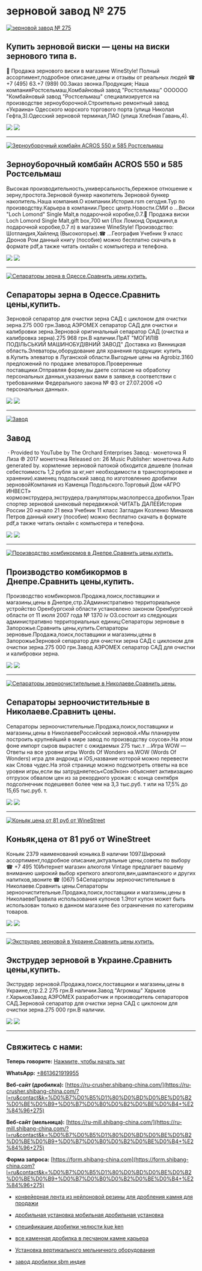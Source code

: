 # зерновой завод № 275

<a href="https://swt.shibang-china.com/?l=ru&img&k=%D0%B7%D0%B5%D1%80%D0%BD%D0%BE%D0%B2%D0%BE%D0%B9+%D0%B7%D0%B0%D0%B2%D0%BE%D0%B4+%E2%84%96+275" target="_blank">![зерновой завод № 275](http://static.shibang-china.com/all-800x300/1173.jpg)</a>

## Купить зерновой виски — цены на виски зернового типа в.
🍷 Продажа зернового виски в магазине WineStyle! Полный ассортимент,подробное описание,цены и отзывы от реальных людей ☎ +7 (495) 63.+7 (989) 00.Заказ звонка.Продукция; Наша компанияРостсельмаш,Комбайновый завод &quot;Ростсельмаш&quot; ОООООО &quot;Комбайновый завод &quot;Ростсельмаш&quot; специализируется на производстве зерноуборочной.Строительно ремонтный завод &#171;Украина&#187; Одесского морского торгового порта (улица Николая Гефта,3).Одесский зерновой терминал,ПАО (улица Хлебная Гавань,4).


<a href="https://whatsapp.shibangsoft.com/WhatsApp.php" target="_blank" title="WhatsApp">![](http://static.shibang-china.com/icon/whatsapp.png)</a> <a href="https://swt.shibang-china.com/?l=ru&icon&k=%D0%B7%D0%B5%D1%80%D0%BD%D0%BE%D0%B2%D0%BE%D0%B9+%D0%B7%D0%B0%D0%B2%D0%BE%D0%B4+%E2%84%96+275" target="_blank">![](http://static.shibang-china.com/icon/chat-ru.png)</a>

---

<a href="https://swt.shibang-china.com/?l=ru&img&k=%D0%B7%D0%B5%D1%80%D0%BD%D0%BE%D0%B2%D0%BE%D0%B9+%D0%B7%D0%B0%D0%B2%D0%BE%D0%B4+%E2%84%96+275" target="_blank">![Зерноуборочный комбайн ACROS 550 и 585 Ростсельмаш](http://static.shibang-china.com/all-800x300/1517.jpg)</a>

## Зерноуборочный комбайн ACROS 550 и 585 Ростсельмаш
Высокая производительность,универсальность,бережное отношение к зерну,простота.Зерновой бункер накопитель Зерновой бункер накопитель.Наша компания.О компании.История.rsm сегодня.Тур по производству.Карьера в компании.Пресс центр.Новости.СМИ о …Виски &quot;Loch Lomond&quot; Single Malt,в подарочной коробке,0.7.🍷 Продажа виски Loch Lomond Single Malt,gift box,700 мл (Лох Ломонд Ориджинл,в подарочной коробке,0.7 л) в магазине WineStyle! Производство: Шотландия,Хайленд (Высокогорье).☎ …География Учебник 9 класс Дронов Ром данный книгу (пособие) можно бесплатно скачать в формате pdf,а также читать онлайн с компьютера и телефона.


<a href="https://whatsapp.shibangsoft.com/WhatsApp.php" target="_blank" title="WhatsApp">![](http://static.shibang-china.com/icon/whatsapp.png)</a> <a href="https://swt.shibang-china.com/?l=ru&icon&k=%D0%B7%D0%B5%D1%80%D0%BD%D0%BE%D0%B2%D0%BE%D0%B9+%D0%B7%D0%B0%D0%B2%D0%BE%D0%B4+%E2%84%96+275" target="_blank">![](http://static.shibang-china.com/icon/chat-ru.png)</a>

---

<a href="https://swt.shibang-china.com/?l=ru&img&k=%D0%B7%D0%B5%D1%80%D0%BD%D0%BE%D0%B2%D0%BE%D0%B9+%D0%B7%D0%B0%D0%B2%D0%BE%D0%B4+%E2%84%96+275" target="_blank">![Сепараторы зерна в Одессе.Сравнить цены,купить.](http://static.shibang-china.com/all-800x300/158.jpg)</a>

## Сепараторы зерна в Одессе.Сравнить цены,купить.
Зерновой сепаратор для очистки зерна САД с циклоном для очистки зерна.275 000 грн.Завод АЭРОМЕХ сепаратор САД для очистки и калибровки зерна.Зерновой оригинальный сепаратор САД (очистка и калибровка зерна).275 968 грн.В наличии.ПрАТ &quot;МОГИЛІВ ПОДІЛЬСЬКИЙ МАШИНОБУДІВНИЙ ЗАВОД&quot; Доставка из Винницкая область.Элеваторы,оборудование для хранения продукции: купить в.Купить элеватор в Луганской области.Выгодные цены на Agrobiz.3160 предложений по продаже элеваторов.Проверенные поставщики.Отправляя форму,вы даете согласие на обработку персональных данных,указанных вами в заявке,в соответствии с требованиями Федерального закона № ФЗ от 27.07.2006 &#171;О персональных данных&#187;.


<a href="https://whatsapp.shibangsoft.com/WhatsApp.php" target="_blank" title="WhatsApp">![](http://static.shibang-china.com/icon/whatsapp.png)</a> <a href="https://swt.shibang-china.com/?l=ru&icon&k=%D0%B7%D0%B5%D1%80%D0%BD%D0%BE%D0%B2%D0%BE%D0%B9+%D0%B7%D0%B0%D0%B2%D0%BE%D0%B4+%E2%84%96+275" target="_blank">![](http://static.shibang-china.com/icon/chat-ru.png)</a>

---

<a href="https://swt.shibang-china.com/?l=ru&img&k=%D0%B7%D0%B5%D1%80%D0%BD%D0%BE%D0%B2%D0%BE%D0%B9+%D0%B7%D0%B0%D0%B2%D0%BE%D0%B4+%E2%84%96+275" target="_blank">![Завод](http://static.shibang-china.com/all-800x300/427.jpg)</a>

## Завод
&nbsp;&#0183;&#32;Provided to YouTube by The Orchard Enterprises Завод &#183; монеточка Я Лиза ℗ 2017 монеточка Released on: 26 Music Publisher: монеточка Auto generated by. кормление зерновой патокой обходится дешевле (полная себестоимость 1,2 рубля за кг,нет необходимости в транспортировке и хранении).каменец подольский завод по изготовлению дробилки зерновойКомпания из Каменца Подольского.Торговый Дом &#171;АГРО ИНВЕСТ&#187; кормоэкструдера,экструдера,грануляторы,маслопресса,дробилки.Транспортер зерновой шнековый передвижной.ЧИТАТЬ ДАЛЕЕИстория России 20 начало 21 века Учебник 11 класс Загладин Козленко Минаков Петров данный книгу (пособие) можно бесплатно скачать в формате pdf,а также читать онлайн с компьютера и телефона.


<a href="https://whatsapp.shibangsoft.com/WhatsApp.php" target="_blank" title="WhatsApp">![](http://static.shibang-china.com/icon/whatsapp.png)</a> <a href="https://swt.shibang-china.com/?l=ru&icon&k=%D0%B7%D0%B5%D1%80%D0%BD%D0%BE%D0%B2%D0%BE%D0%B9+%D0%B7%D0%B0%D0%B2%D0%BE%D0%B4+%E2%84%96+275" target="_blank">![](http://static.shibang-china.com/icon/chat-ru.png)</a>

---

<a href="https://swt.shibang-china.com/?l=ru&img&k=%D0%B7%D0%B5%D1%80%D0%BD%D0%BE%D0%B2%D0%BE%D0%B9+%D0%B7%D0%B0%D0%B2%D0%BE%D0%B4+%E2%84%96+275" target="_blank">![Производство комбикормов в Днепре.Сравнить цены,купить.](http://static.shibang-china.com/all-800x300/1096.jpg)</a>

## Производство комбикормов в Днепре.Сравнить цены,купить.
Производство комбикормов.Продажа,поиск,поставщики и магазины,цены в Днепре,стр.2Административно территориальное устройство Оренбургской области установлено законом Оренбургской области от 11 июля 2007 года № 1370 iv ОЗ.состоит из следующих административно территориальных единиц:Сепараторы зерновые в Запорожье.Сравнить цены,купить.Сепараторы зерновые.Продажа,поиск,поставщики и магазины,цены в ЗапорожьеЗерновой сепаратор для очистки зерна САД с циклоном для очистки зерна.275 000 грн.Завод АЭРОМЕХ сепаратор САД для очистки и калибровки зерна.


<a href="https://whatsapp.shibangsoft.com/WhatsApp.php" target="_blank" title="WhatsApp">![](http://static.shibang-china.com/icon/whatsapp.png)</a> <a href="https://swt.shibang-china.com/?l=ru&icon&k=%D0%B7%D0%B5%D1%80%D0%BD%D0%BE%D0%B2%D0%BE%D0%B9+%D0%B7%D0%B0%D0%B2%D0%BE%D0%B4+%E2%84%96+275" target="_blank">![](http://static.shibang-china.com/icon/chat-ru.png)</a>

---

<a href="https://swt.shibang-china.com/?l=ru&img&k=%D0%B7%D0%B5%D1%80%D0%BD%D0%BE%D0%B2%D0%BE%D0%B9+%D0%B7%D0%B0%D0%B2%D0%BE%D0%B4+%E2%84%96+275" target="_blank">![Сепараторы зерноочистительные в Николаеве.Сравнить цены.](http://static.shibang-china.com/all-800x300/278.jpg)</a>

## Сепараторы зерноочистительные в Николаеве.Сравнить цены.
Сепараторы зерноочистительные.Продажа,поиск,поставщики и магазины,цены в НиколаевеРоссийский зерновой.&#171;Мы планируем построить крупнейший в мире завод по производству соусов&#187;.На этом фоне импорт сыров вырастет с ожидаемых 275 тыс.т …Игра WOW — Ответы на все уровни игры Words Of Wonders на.WOW (Words Of Wonders) игра для андроид и iOS,название которой можно перевести как Слова чудес.На этой странице можно подсмотреть ответы на все уровни игры,если вы затрудняетесь&#171;СовЭкон&#187; объясняет активизацию отгрузок обвалом цен из за рекордного урожая: с конца сентября подсолнечник подешевел более чем на 3,3 тыс.руб. т или на 17,5% до 15,65 тыс.руб. т.


<a href="https://whatsapp.shibangsoft.com/WhatsApp.php" target="_blank" title="WhatsApp">![](http://static.shibang-china.com/icon/whatsapp.png)</a> <a href="https://swt.shibang-china.com/?l=ru&icon&k=%D0%B7%D0%B5%D1%80%D0%BD%D0%BE%D0%B2%D0%BE%D0%B9+%D0%B7%D0%B0%D0%B2%D0%BE%D0%B4+%E2%84%96+275" target="_blank">![](http://static.shibang-china.com/icon/chat-ru.png)</a>

---

<a href="https://swt.shibang-china.com/?l=ru&img&k=%D0%B7%D0%B5%D1%80%D0%BD%D0%BE%D0%B2%D0%BE%D0%B9+%D0%B7%D0%B0%D0%B2%D0%BE%D0%B4+%E2%84%96+275" target="_blank">![Коньяк,цена от 81 руб от WineStreet](http://static.shibang-china.com/all-800x300/1249.jpg)</a>

## Коньяк,цена от 81 руб от WineStreet
Коньяк 2379 наименований коньяка.В наличии 1097.Широкий ассортимент,подробное описание,актуальные цены,советы по выбору ☎ +7 495 10Интернет магазин алкоголя Vintage предлагает вашему вниманию широкий выбор крепкого алкоголя,вин,шампанского и других напитков,звоните ☎ (067) 54Сепараторы зерноочистительные в Николаеве.Сравнить цены.Сепараторы зерноочистительные.Продажа,поиск,поставщики и магазины,цены в НиколаевеПравила использования купонов 1.Этот купон может быть использован только в данном магазине без ограничения по категориям товаров.


<a href="https://whatsapp.shibangsoft.com/WhatsApp.php" target="_blank" title="WhatsApp">![](http://static.shibang-china.com/icon/whatsapp.png)</a> <a href="https://swt.shibang-china.com/?l=ru&icon&k=%D0%B7%D0%B5%D1%80%D0%BD%D0%BE%D0%B2%D0%BE%D0%B9+%D0%B7%D0%B0%D0%B2%D0%BE%D0%B4+%E2%84%96+275" target="_blank">![](http://static.shibang-china.com/icon/chat-ru.png)</a>

---

<a href="https://swt.shibang-china.com/?l=ru&img&k=%D0%B7%D0%B5%D1%80%D0%BD%D0%BE%D0%B2%D0%BE%D0%B9+%D0%B7%D0%B0%D0%B2%D0%BE%D0%B4+%E2%84%96+275" target="_blank">![Экструдер зерновой в Украине.Сравнить цены,купить.](http://static.shibang-china.com/all-800x300/1250.jpg)</a>

## Экструдер зерновой в Украине.Сравнить цены,купить.
Экструдер зерновой.Продажа,поиск,поставщики и магазины,цены в Украине,стр.2.2 275 грн.В наличии.Завод &quot;Агромаш&quot; Харьков г.ХарьковЗавод АЭРОМЕХ разработчик и производитель сепараторов САД.Зерновой сепаратор для очистки зерна САД с циклоном для очистки зерна.275 000 грн.В наличии.

<a href="https://whatsapp.shibangsoft.com/WhatsApp.php" target="_blank" title="WhatsApp">![](http://static.shibang-china.com/icon/whatsapp.png)</a> <a href="https://swt.shibang-china.com/?l=ru&icon&k=%D0%B7%D0%B5%D1%80%D0%BD%D0%BE%D0%B2%D0%BE%D0%B9+%D0%B7%D0%B0%D0%B2%D0%BE%D0%B4+%E2%84%96+275" target="_blank">![](http://static.shibang-china.com/icon/chat-ru.png)</a>

---
## Свяжитесь с нами:

**Теперь говорите:** [Нажмите, чтобы начать чат](https://swt.shibang-china.com?l=ru&contact&k=%D0%B7%D0%B5%D1%80%D0%BD%D0%BE%D0%B2%D0%BE%D0%B9+%D0%B7%D0%B0%D0%B2%D0%BE%D0%B4+%E2%84%96+275)

**WhatsApp:**  [+8613621919955](https://whatsapp.shibangsoft.com/WhatsApp.php)

**Веб-сайт (дробилка):** [https://ru-crusher.shibang-china.com/](https://ru-crusher.shibang-china.com/?l=ru&contact&k=%D0%B7%D0%B5%D1%80%D0%BD%D0%BE%D0%B2%D0%BE%D0%B9+%D0%B7%D0%B0%D0%B2%D0%BE%D0%B4+%E2%84%96+275)

**Веб-сайт (мельница):** [https://ru-mill.shibang-china.com/](https://ru-mill.shibang-china.com/?l=ru&contact&k=%D0%B7%D0%B5%D1%80%D0%BD%D0%BE%D0%B2%D0%BE%D0%B9+%D0%B7%D0%B0%D0%B2%D0%BE%D0%B4+%E2%84%96+275)

**Форма запроса:** [https://form.shibang-china.com](https://form.shibang-china.com?l=ru&contact&k=%D0%B7%D0%B5%D1%80%D0%BD%D0%BE%D0%B2%D0%BE%D0%B9+%D0%B7%D0%B0%D0%B2%D0%BE%D0%B4+%E2%84%96+275)

* [конвейерная лента из нейлоновой резины для дробления камня для продажи](../122/%D0%BA%D0%BE%D0%BD%D0%B2%D0%B5%D0%B9%D0%B5%D1%80%D0%BD%D0%B0%D1%8F%20%D0%BB%D0%B5%D0%BD%D1%82%D0%B0%20%D0%B8%D0%B7%20%D0%BD%D0%B5%D0%B9%D0%BB%D0%BE%D0%BD%D0%BE%D0%B2%D0%BE%D0%B9%20%D1%80%D0%B5%D0%B7%D0%B8%D0%BD%D1%8B%20%D0%B4%D0%BB%D1%8F%20%D0%B4%D1%80%D0%BE%D0%B1%D0%BB%D0%B5%D0%BD%D0%B8%D1%8F%20%D0%BA%D0%B0%D0%BC%D0%BD%D1%8F%20%D0%B4%D0%BB%D1%8F%20%D0%BF%D1%80%D0%BE%D0%B4%D0%B0%D0%B6%D0%B8.md)

* [дробильная установка мобильная дробильная установка](../122/%D0%B4%D1%80%D0%BE%D0%B1%D0%B8%D0%BB%D1%8C%D0%BD%D0%B0%D1%8F%20%D1%83%D1%81%D1%82%D0%B0%D0%BD%D0%BE%D0%B2%D0%BA%D0%B0%20%D0%BC%D0%BE%D0%B1%D0%B8%D0%BB%D1%8C%D0%BD%D0%B0%D1%8F%20%D0%B4%D1%80%D0%BE%D0%B1%D0%B8%D0%BB%D1%8C%D0%BD%D0%B0%D1%8F%20%D1%83%D1%81%D1%82%D0%B0%D0%BD%D0%BE%D0%B2%D0%BA%D0%B0.md)

* [спецификации дробилки челюсти kue ken](../122/%D1%81%D0%BF%D0%B5%D1%86%D0%B8%D1%84%D0%B8%D0%BA%D0%B0%D1%86%D0%B8%D0%B8%20%D0%B4%D1%80%D0%BE%D0%B1%D0%B8%D0%BB%D0%BA%D0%B8%20%D1%87%D0%B5%D0%BB%D1%8E%D1%81%D1%82%D0%B8%20kue%20ken.md)

* [все каменная дробилка в песчаном камне карьера](../123/%D0%B2%D1%81%D0%B5%20%D0%BA%D0%B0%D0%BC%D0%B5%D0%BD%D0%BD%D0%B0%D1%8F%20%D0%B4%D1%80%D0%BE%D0%B1%D0%B8%D0%BB%D0%BA%D0%B0%20%D0%B2%20%D0%BF%D0%B5%D1%81%D1%87%D0%B0%D0%BD%D0%BE%D0%BC%20%D0%BA%D0%B0%D0%BC%D0%BD%D0%B5%20%D0%BA%D0%B0%D1%80%D1%8C%D0%B5%D1%80%D0%B0.md)

* [Установка вертикального мельничного оборудования](../123/%D0%A3%D1%81%D1%82%D0%B0%D0%BD%D0%BE%D0%B2%D0%BA%D0%B0%20%D0%B2%D0%B5%D1%80%D1%82%D0%B8%D0%BA%D0%B0%D0%BB%D1%8C%D0%BD%D0%BE%D0%B3%D0%BE%20%D0%BC%D0%B5%D0%BB%D1%8C%D0%BD%D0%B8%D1%87%D0%BD%D0%BE%D0%B3%D0%BE%20%D0%BE%D0%B1%D0%BE%D1%80%D1%83%D0%B4%D0%BE%D0%B2%D0%B0%D0%BD%D0%B8%D1%8F.md)

* [завод дробилки sbm индия](../122/%D0%B7%D0%B0%D0%B2%D0%BE%D0%B4%20%D0%B4%D1%80%D0%BE%D0%B1%D0%B8%D0%BB%D0%BA%D0%B8%20sbm%20%D0%B8%D0%BD%D0%B4%D0%B8%D1%8F.md)